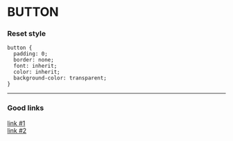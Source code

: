 # BUTTON

### Reset style
```
button {
  padding: 0;
  border: none;
  font: inherit;
  color: inherit;
  background-color: transparent;
}
```
---
### Good links
<a href="https://habr.com/ru/company/ruvds/blog/489820/" target="blank">link #1</a>  
<a href="https://medium.com/@baradusov/%D1%81%D1%82%D0%B8%D0%BB%D0%B8%D0%B7%D1%83%D0%B5%D0%BC-%D0%BA%D0%BD%D0%BE%D0%BF%D0%BA%D0%B8-%D0%BF%D1%80%D0%B0%D0%B2%D0%B8%D0%BB%D1%8C%D0%BD%D0%BE-6ea5abc278b1" target="blank">link #2</a>
